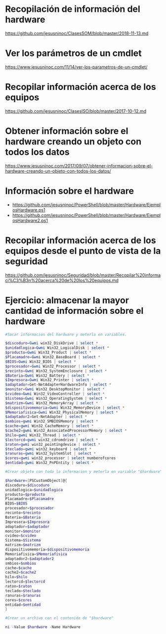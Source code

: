 # Recopilación de información del hardware
https://github.com/jesusninoc/ClasesSOM/blob/master/2018-11-13.md

# Ver los parámetros de un cmdlet
https://www.jesusninoc.com/11/14/ver-los-parametros-de-un-cmdlet/

# Recopilar información acerca de los equipos
https://github.com/jesusninoc/ClasesISO/blob/master/2017-10-12.md

# Obtener información sobre el hardware creando un objeto con todos los datos
https://www.jesusninoc.com/2017/09/07/obtener-informacion-sobre-el-hardware-creando-un-objeto-con-todos-los-datos/

# Información sobre el hardware
* https://github.com/jesusninoc/PowerShell/blob/master/Hardware/EjemplosHardware.ps1
* https://github.com/jesusninoc/PowerShell/blob/master/Hardware/EjemplosHardware2.ps1

# Recopilar información acerca de los equipos desde el punto de vista de la seguridad
https://github.com/jesusninoc/Seguridad/blob/master/Recopilar%20informaci%C3%B3n%20acerca%20de%20los%20equipos.md

# Ejercicio: almacenar la mayor cantidad de información sobre el hardware
```PowerShell
#Sacar informacion del hardware y meterla en variables.

$discoduro=Gwmi win32_DiskDrive | select *
$unidadlogica=Gwmi Win32_LogicalDisk | select *
$producto=Gwmi Win32_Product | select *
$Placamadre=Gwmi Win32_BaseBoard | select *
$BIOS=Gwmi Win32_BIOS | select *
$procesador=Gwmi Win32_Processor | select *
$recinto=Gwmi Win32_SystemEnclosure | select *
$Bateria=Gwmi Win32_Battery | select *
$Impresora=Gwmi Win32_Printer | select *
$adaptador=Get-NetAdapterHardwareInfo | select *
$monitor=Gwmi Win32_DesktopMonitor | select *
$cvideo=Gwmi Win32_VideoController | select *
$Sistema=Gwmi Win32_OperatingSystem | select *
$matrizm=Gwmi Win32_MemoryArray | select *
$dispositivomemoria=Gwmi Win32_MemoryDevice | select *
$Memoriafisica=Gwmi Win32_PhysicalMemory | select *
$adaptador2=Get-NetAdapter | select *
$smbios=gwmi Win32_SMBIOSMemory | select *
$cache=gwmi Win32_CacheMemory | select *
$cache2=gwmi Win32_AssociatedProcessorMemory | select *
$hilo=gwmi Win32_Thread | select *
$lectorcd=gwmi win32_cdromdrive | select *
$raton=gwmi win32_pointingdevice | select *
$teclado=gwmi win32_keyboard | select *
$ranuras=gwmi Win32_SystemSlot | select *
$cores=gwmi win32_processor | select numberofcores
$entidad=gwmi Win32_PnPEntity | select *

#Crear objeto con toda la informacion y meterla en variable "$hardware"

$hardware=[PSCustomObject]@{
discoduro=$discoduro
unidadlogica=$unidadlogica
producto=$producto
Placamadre=$Placamadre
BIOS=$BIOS
procesador=$procesador
recinto=$recinto
Bateria=$Bateria
Impresora=$Impresora
adaptador=$adaptador
monitor=$monitor
cvideo=$cvideo
Sistema=$Sistema
matrizm=$matrizm
dispositivomemoria=$dispositivomemoria
Memoriafisica=$Memoriafisica
adaptador2=$adaptador2
smbios=$smbios
cache=$cache
cache2=$cache2
hilo=$hilo
lectorcd=$lectorcd
raton=$raton
teclado=$teclado
ranuras=$ranuras
cores=$cores
entidad=$entidad
} 

#Crear un archivo con el contenido de "$hardware"

ni -Value $hardware -Name Hardware
```
